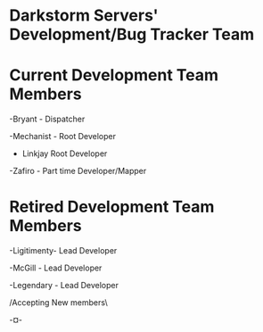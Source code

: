 # Darkstorm Servers' Development/Bug Tracker Team



# Current Development Team Members 

-Bryant - Dispatcher

-Mechanist - Root Developer

- Linkjay Root Developer

-Zafiro - Part time Developer/Mapper

# Retired Development Team Members

-Ligitimenty- Lead Developer

-McGill - Lead Developer

-Legendary - Lead Developer

/Accepting New members\

-¤-
